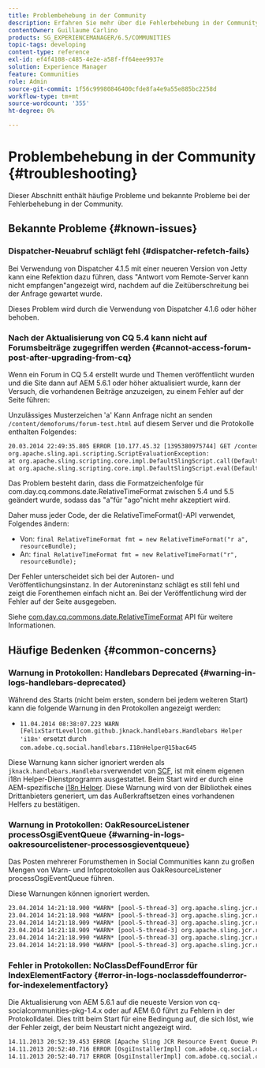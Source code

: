 ```yaml
---
title: Problembehebung in der Community
description: Erfahren Sie mehr über die Fehlerbehebung in der Community, einschließlich bekannter Probleme und Probleme.
contentOwner: Guillaume Carlino
products: SG_EXPERIENCEMANAGER/6.5/COMMUNITIES
topic-tags: developing
content-type: reference
exl-id: ef4f4108-c485-4e2e-a58f-ff64eee9937e
solution: Experience Manager
feature: Communities
role: Admin
source-git-commit: 1f56c99980846400cfde8fa4e9a55e885bc2258d
workflow-type: tm+mt
source-wordcount: '355'
ht-degree: 0%

---
```


# Problembehebung in der Community {#troubleshooting}

Dieser Abschnitt enthält häufige Probleme und bekannte Probleme bei der Fehlerbehebung in der Community.

## Bekannte Probleme {#known-issues}

### Dispatcher-Neuabruf schlägt fehl {#dispatcher-refetch-fails}

Bei Verwendung von Dispatcher 4.1.5 mit einer neueren Version von Jetty kann eine Refektion dazu führen, dass &quot;Antwort vom Remote-Server kann nicht empfangen&quot;angezeigt wird, nachdem auf die Zeitüberschreitung bei der Anfrage gewartet wurde.

Dieses Problem wird durch die Verwendung von Dispatcher 4.1.6 oder höher behoben.

### Nach der Aktualisierung von CQ 5.4 kann nicht auf Forumsbeiträge zugegriffen werden {#cannot-access-forum-post-after-upgrading-from-cq}

Wenn ein Forum in CQ 5.4 erstellt wurde und Themen veröffentlicht wurden und die Site dann auf AEM 5.6.1 oder höher aktualisiert wurde, kann der Versuch, die vorhandenen Beiträge anzuzeigen, zu einem Fehler auf der Seite führen:

Unzulässiges Musterzeichen &#39;a&#39; Kann Anfrage nicht an senden `/content/demoforums/forum-test.html` auf diesem Server und die Protokolle enthalten Folgendes:

```xml
20.03.2014 22:49:35.805 ERROR [10.177.45.32 [1395380975744] GET /content/demoforums/forum-test.html HTTP/1.1] com.day.cq.wcm.tags.IncludeTag Error while executing script content.jsp
org.apache.sling.api.scripting.ScriptEvaluationException:
at org.apache.sling.scripting.core.impl.DefaultSlingScript.call(DefaultSlingScript.java:388)
at org.apache.sling.scripting.core.impl.DefaultSlingScript.eval(DefaultSlingScript.java:171)
```

Das Problem besteht darin, dass die Formatzeichenfolge für com.day.cq.commons.date.RelativeTimeFormat zwischen 5.4 und 5.5 geändert wurde, sodass das &quot;a&quot;für &quot;ago&quot;nicht mehr akzeptiert wird.

Daher muss jeder Code, der die RelativeTimeFormat()-API verwendet, Folgendes ändern:

* Von: `final RelativeTimeFormat fmt = new RelativeTimeFormat("r a", resourceBundle);`
* An: `final RelativeTimeFormat fmt = new RelativeTimeFormat("r", resourceBundle);`

Der Fehler unterscheidet sich bei der Autoren- und Veröffentlichungsinstanz. In der Autoreninstanz schlägt es still fehl und zeigt die Forenthemen einfach nicht an. Bei der Veröffentlichung wird der Fehler auf der Seite ausgegeben.

Siehe [com.day.cq.commons.date.RelativeTimeFormat](https://developer.adobe.com/experience-manager/reference-materials/6-5/javadoc/com/day/cq/commons/date/RelativeTimeFormat.html) API für weitere Informationen.

## Häufige Bedenken {#common-concerns}

### Warnung in Protokollen: Handlebars Deprecated {#warning-in-logs-handlebars-deprecated}

Während des Starts (nicht beim ersten, sondern bei jedem weiteren Start) kann die folgende Warnung in den Protokollen angezeigt werden:

* `11.04.2014 08:38:07.223 WARN [FelixStartLevel]com.github.jknack.handlebars.Handlebars Helper 'i18n'` ersetzt durch `com.adobe.cq.social.handlebars.I18nHelper@15bac645`

Diese Warnung kann sicher ignoriert werden als `jknack.handlebars.Handlebars`verwendet von [SCF](scf.md#handlebarsjavascripttemplatinglanguage), ist mit einem eigenen i18n Helper-Dienstprogramm ausgestattet. Beim Start wird er durch eine AEM-spezifische [i18n Helper](handlebars-helpers.md#i-n). Diese Warnung wird von der Bibliothek eines Drittanbieters generiert, um das Außerkraftsetzen eines vorhandenen Helfers zu bestätigen.

### Warnung in Protokollen: OakResourceListener processOsgiEventQueue {#warning-in-logs-oakresourcelistener-processosgieventqueue}

Das Posten mehrerer Forumsthemen in Social Communities kann zu großen Mengen von Warn- und Infoprotokollen aus OakResourceListener processOsgiEventQueue führen.

Diese Warnungen können ignoriert werden.

```xml
23.04.2014 14:21:18.900 *WARN* [pool-5-thread-3] org.apache.sling.jcr.resource.internal.OakResourceListener processOsgiEventQueue: Resource at /var/search-collections/ugc-sc/_m.frq/jcr:content not found, which is not expected for an added or modified node
23.04.2014 14:21:18.908 *WARN* [pool-5-thread-3] org.apache.sling.jcr.resource.internal.OakResourceListener processOsgiEventQueue: Resource at /var/search-collections/ugc-sc/_m.prx/jcr:content not found, which is not expected for an added or modified node
23.04.2014 14:21:18.909 *WARN* [pool-5-thread-3] org.apache.sling.jcr.resource.internal.OakResourceListener processOsgiEventQueue: Resource at /var/replication/data/1f799fb4-0aeb-4660-aadb-705657f16048/67/67699ab5-9d57-4c79-a755-2727ba9e6452/jcr:content not found, which is not expected for an added or modified node
23.04.2014 14:21:18.909 *WARN* [pool-5-thread-3] org.apache.sling.jcr.resource.internal.OakResourceListener processOsgiEventQueue: Resource at /var/replication/data/1f799fb4-0aeb-4660-aadb-705657f16048/67/67699ab5-9d57-4c79-a755-2727ba9e6452/jcr:content not found, which is not expected for an added or modified node
23.04.2014 14:21:18.990 *WARN* [pool-5-thread-3] org.apache.sling.jcr.resource.internal.OakResourceListener processOsgiEventQueue: Resource at /var/replication/data/1f799fb4-0aeb-4660-aadb-705657f16048/b9/b91f1690-87e8-41d8-a78e-cd2259f837c8/jcr:content not found, which is not expected for an added or modified node
23.04.2014 14:21:18.990 *WARN* [pool-5-thread-3] org.apache.sling.jcr.resource.internal.OakResourceListener processOsgiEventQueue: Resource at /var/replication/data/1f799fb4-0aeb-4660-aadb-705657f16048/b9/b91f1690-87e8-41d8-a78e-cd2259f837c8/jcr:content not found, which is not expected for an added or modified node
```

### Fehler in Protokollen: NoClassDefFoundError für IndexElementFactory {#error-in-logs-noclassdeffounderror-for-indexelementfactory}

Die Aktualisierung von AEM 5.6.1 auf die neueste Version von cq-socialcommunities-pkg-1.4.x oder auf AEM 6.0 führt zu Fehlern in der Protokolldatei. Dies tritt beim Start für eine Bedingung auf, die sich löst, wie der Fehler zeigt, der beim Neustart nicht angezeigt wird.

```xml
14.11.2013 20:52:39.453 ERROR [Apache Sling JCR Resource Event Queue Processor for path '/'] com.adobe.cq.social.storage.index.impl.IndexService Error occurred while processing event java.util.ConcurrentModificationException
14.11.2013 20:52:40.716 ERROR [OsgiInstallerImpl] com.adobe.cq.social.cq-social-commons [CommentListProvider] Error during instantiation of the implementation object (java.lang.NoClassDefFoundError: com/adobe/cq/social/storage/index/IndexElementFactory) java.lang.NoClassDefFoundError: com/adobe/cq/social/storage/index/IndexElementFactory
14.11.2013 20:52:40.717 ERROR [OsgiInstallerImpl] com.adobe.cq.social.cq-social-commons [CommentListProvider] Failed creating the component instance; see log for reason
```
